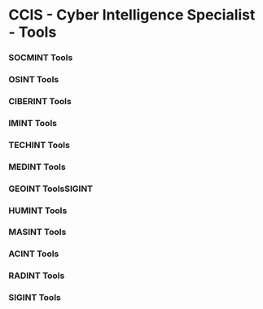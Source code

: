 # CCIS - Cyber Intelligence Specialist - Tools

### SOCMINT Tools

### OSINT Tools

### CIBERINT Tools

### IMINT Tools

### TECHINT Tools

### MEDINT Tools

### GEOINT ToolsSIGINT

### HUMINT Tools

### MASINT Tools

### ACINT Tools

### RADINT Tools

### SIGINT Tools



